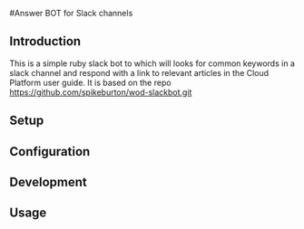 #Answer BOT for Slack channels
## Introduction
This is a simple ruby slack bot to which will looks for common keywords in a slack channel and respond with a link to relevant articles in the Cloud Platform user guide. It is based on the repo https://github.com/spikeburton/wod-slackbot.git

## Setup


## Configuration

## Development

## Usage

